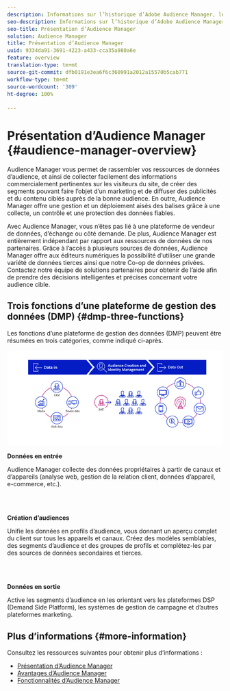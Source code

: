 ```yaml
---
description: Informations sur l’historique d’Adobe Audience Manager, les types de données collectées, la segmentation, les rapports, etc.
seo-description: Informations sur l’historique d’Adobe Audience Manager, les types de données collectées, la segmentation, les rapports, etc.
seo-title: Présentation d’Audience Manager
solution: Audience Manager
title: Présentation d’Audience Manager
uuid: 9334da91-3691-4223-a433-cca35a980a6e
feature: overview
translation-type: tm+mt
source-git-commit: dfb0191e3ea6f6c360991a2012a15570b5cab771
workflow-type: tm+mt
source-wordcount: '309'
ht-degree: 100%

---
```



# Présentation d’Audience Manager {#audience-manager-overview}

Audience Manager vous permet de rassembler vos ressources de données d’audience, et ainsi de collecter facilement des informations commercialement pertinentes sur les visiteurs du site, de créer des segments pouvant faire l’objet d’un marketing et de diffuser des publicités et du contenu ciblés auprès de la bonne audience. En outre, Audience Manager offre une gestion et un déploiement aisés des balises grâce à une collecte, un contrôle et une protection des données fiables.

Avec Audience Manager, vous n’êtes pas lié à une plateforme de vendeur de données, d’échange ou côté demande. De plus, Audience Manager est entièrement indépendant par rapport aux ressources de données de nos partenaires. Grâce à l’accès à plusieurs sources de données, Audience Manager offre aux éditeurs numériques la possibilité d’utiliser une grande variété de données tierces ainsi que notre Co-op de données privées. Contactez notre équipe de solutions partenaires pour obtenir de l’aide afin de prendre des décisions intelligentes et précises concernant votre audience cible.

## Trois fonctions d’une plateforme de gestion des données (DMP) {#dmp-three-functions}

Les fonctions d’une plateforme de gestion des données (DMP) peuvent être résumées en trois catégories, comme indiqué ci-après.

![Image de trois fonctions DMP : données en entrée, création d’audiences, données en sortie](/help/using/overview/assets/dmp-functions.png)

**Données en entrée**

Audience Manager collecte des données propriétaires à partir de canaux et d’appareils (analyse web, gestion de la relation client, données d’appareil, e-commerce, etc.).

<br> 

**Création d’audiences**

Unifie les données en profils d’audience, vous donnant un aperçu complet du client sur tous les appareils et canaux. Créez des modèles semblables, des segments d’audience et des groupes de profils et complétez-les par des sources de données secondaires et tierces.

<br> 

**Données en sortie**

Active les segments d’audience en les orientant vers les plateformes DSP (Demand Side Platform), les systèmes de gestion de campagne et d’autres plateformes marketing.

## Plus d’informations {#more-information}

Consultez les ressources suivantes pour obtenir plus d’informations :
* [Présentation d’Audience Manager](https://www.adobe.com/fr/analytics/audience-manager.html)
* [Avantages d’Audience Manager](https://www.adobe.com/fr/analytics/audience-manager/benefits.html)
* [Fonctionnalités d’Audience Manager](https://www.adobe.com/fr/analytics/audience-manager/features.html)


<!--

## History and Background {#history-and-background}

Audience Manager started as Demdex in 2008. It was acquired by Adobe Systems in 2011 and subsequently rebranded as Audience Manager.

## History {#history}

Since 2008, Audience Manager (formerly, [!UICONTROL Demdex]) has been a pioneer in the on-line audience management market. Audience Manager services power dynamic, multi-channel online data strategies. Our platform and services are used by an array of diverse industries from automobiles (AutoTrader), to airlines (American Airlines), and financial services companies (American Express). Audience Manager uses enterprise-level technology to provide the scale, reliability, analytics, and performance to help your business succeed online. Audience Manager integrates with the Adobe Experience Cloud to help you centralize, manage, and take action on your data assets across a growing number of digitally addressable channels.

## Audience Manager and its Data Management Platform (DMP) {#aam-dmp}

Audience Manager helps you manage your data pipeline. Our service is a catalyst that transforms generic users and raw data signals into actual audience segments used for multi-channel marketing efforts. Additionally, Audience Manager provides tools for tag management and audience analytics while simultaneously meeting the privacy and data security needs of clients and consumers.

![](assets/am_overview_80.png)


-->